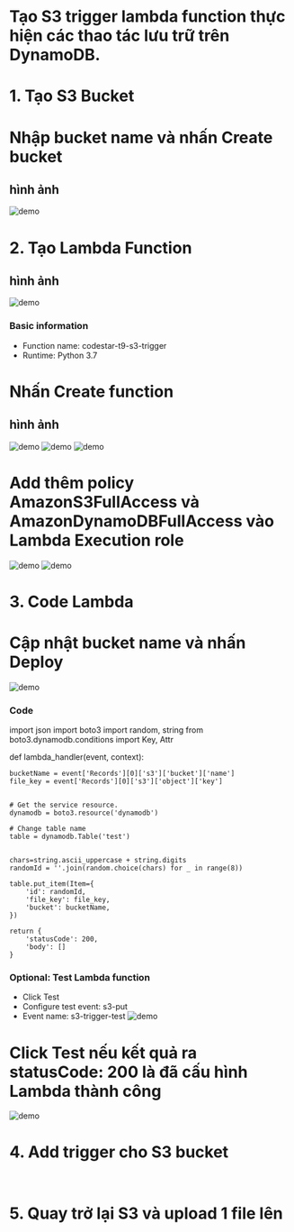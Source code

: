 # Tạo S3 trigger lambda function thực hiện các thao tác lưu trữ trên DynamoDB.
# 1. Tạo S3 Bucket
# Nhập bucket name và nhấn Create bucket
## hình ảnh
![demo]()
# 2. Tạo Lambda Function
## hình ảnh
![demo]()
### Basic information
- Function name: codestar-t9-s3-trigger
- Runtime: Python 3.7
# Nhấn Create function
## hình ảnh
![demo]()
![demo]()
![demo]()
# Add thêm policy AmazonS3FullAccess và AmazonDynamoDBFullAccess vào Lambda Execution role
![demo]()
![demo]()
# 3. Code Lambda
# Cập nhật bucket name và nhấn Deploy
![demo]()
### Code 
 import json
 import boto3
 import random, string
 from boto3.dynamodb.conditions import Key, Attr

 def lambda_handler(event, context):


    bucketName = event['Records'][0]['s3']['bucket']['name']
    file_key = event['Records'][0]['s3']['object']['key']

    
    # Get the service resource.
    dynamodb = boto3.resource('dynamodb')
    
    # Change table name
    table = dynamodb.Table('test')

    
    chars=string.ascii_uppercase + string.digits
    randomId = ''.join(random.choice(chars) for _ in range(8))
    
    table.put_item(Item={
        'id': randomId,
        'file_key': file_key,
        'bucket': bucketName,
    })
    
    return {
        'statusCode': 200,
        'body': []
    }

### Optional: Test Lambda function
- Click Test
- Configure test event: s3-put
- Event name: s3-trigger-test
![demo]()
# Click Test nếu kết quả ra statusCode: 200 là đã cấu hình Lambda thành công
![demo]()
# 4. Add trigger cho S3 bucket
![]()
![]()
# 5. Quay trở lại S3 và upload 1 file lên
![]()
![]()
